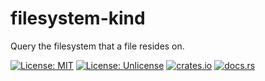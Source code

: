 # filesystem-kind

Query the filesystem that a file resides on.

[![License: MIT](https://img.shields.io/badge/License-MIT-yellow.svg)](https://github.com/ryanavella/filesystem-kind-rs/blob/master/LICENSE-MIT) [![License: Unlicense](https://img.shields.io/badge/license-Apache-blue.svg)](https://github.com/ryanavella/filesystem-kind-rs/blob/master/LICENSE-APACHE) [![crates.io](https://img.shields.io/crates/v/filesystem-kind.svg?colorB=319e8c)](https://crates.io/crates/filesystem-kind) [![docs.rs](https://img.shields.io/badge/docs.rs-filesystem-kind-yellowgreen)](https://docs.rs/filesystem-kind)
